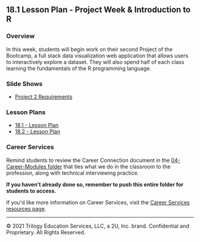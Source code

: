## 18.1 Lesson Plan - Project Week & Introduction to R

### Overview

In this week, students will begin work on their second Project of the Bootcamp, a full stack data visualization web application that allows users to interactively explore a dataset. They will also spend half of each class learning the fundamentals of the R programming language.

### Slide Shows

* [Project 2 Requirements](https://drive.google.com/open?id=1nDfFo_eU0e3HXbqDYbA9YZ-YR_wHaQgH-8PXvmuj45w)

### Lesson Plans

* [18.1 - Lesson Plan](1/LessonPlan.md)
* [18.2 - Lesson Plan](2/LessonPlan.md)

### Career Services

Remind students to review the Career Connection document in the [04-Career-Modules folder](../../04-Career-Modules/) that ties what we do in the classroom to the profession, along with technical interviewing practice.

**If you haven't already done so, remember to push this entire folder for students to access.**

If you'd like more information on Career Services, visit the [Career Services resources page](https://mycareerspot.org/).

- - -

© 2021 Trilogy Education Services, LLC, a 2U, Inc. brand. Confidential and Proprietary. All Rights Reserved.
